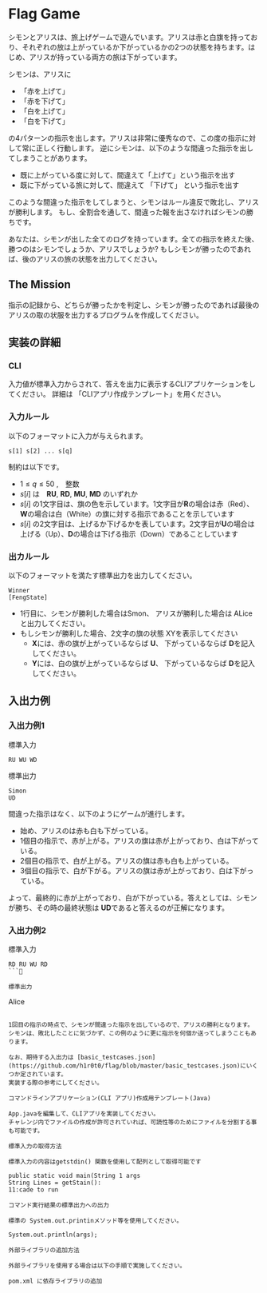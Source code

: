 # Flag Game

シモンとアリスは、旅上げゲームで遊んでいます。アリスは赤と白旗を持っており、それぞれの放は上がっているか下がっているかの2つの状態を持ちます。はじめ、アリスが持っている両方の旅は下がっています。

シモンは、アリスに
* 「赤を上げて」
* 「赤を下げて」
* 「白を上げて」
* 「白を下げて」

の4パターンの指示を出します。アリスは非常に優秀なので、この度の指示に対して常に正しく行動します。
逆にシモンは、以下のような間違った指示を出してしまうことがあります。
* 既に上がっている度に対して、間違えて「上げて」という指示を出す
* 既に下がっている旅に対して、間違えて 「下げて」 という指示を出す


このような間違った指示をしてしまうと、シモンはルール違反で敗北し、アリスが勝利します。
もし、全割合を通して、間違った報を出さなければシモンの勝ちです。

あなたは、シモンが出した全てのログを持っています。全ての指示を終えた後、勝つのはシモンでしょうか、アリスでしょうか?
もしシモンが勝ったのであれば、後のアリスの旅の状態を出力してください。



## The Mission  

指示の記録から、どちらが勝ったかを判定し、シモンが勝ったのであれば最後のアリスの取の状服を出力するプログラムを作成してください。


## 実装の詳細

### CLI 

入力値が標準入力からされて、答えを出力に表示するCLIアプリケーションをしてください。
詳細は 「CLIアプリ作成テンプレート」を用ください。


### 入力ルール

以下のフォーマットに入力が与えられます。

```  
s[1] s[2] ... s[q]
```

制約は以下です。

* $1\leq q\leq 50$ ,　整数
* $s[i]$ は　**RU**, **RD**, **MU**, **MD** のいずれか
 * $s[i]$ の1文字目は、旗の色を示しています。1文字目が**R**の場合は赤（Red）、**W**の場合は白（White）の旗に対する指示であることを示しています
 * $s[i]$ の2文字目は、上げるか下げるかを表しています。2文字目が**U**の場合は上げる（Up）、**D**の場合は下げる指示（Down）であることしています



### 出カルール
以下のフォーマットを満たす標準出力を出力してください。

```
Winner
[FengState]
```

* 1行目に、シモンが勝利した場合はSmon、 アリスが勝利した場合は ALice と出力してください。
* もしシモンが勝利した場合、2文字の旗の状態 XYを表示してください
    * **X**には、赤の旗が上がっているならば **U**、 下がっているならば **D**を記入してください。
    * **Y**には、白の旗が上がっているならば **U**、 下がっているならば **D**を記入してください。

## 入出力例

### 入出力例1

標準入力

```
RU WU WD
```

標準出力

```
Simon
UD
```

間違った指示はなく、以下のようにゲームが進行します。

* 始め、アリスのは赤も白も下がっている。
* 1個目の指示で、赤が上がる。アリスの旗は赤が上がっており、白は下がっている。
* 2個目の指示で、白が上がる。アリスの旗は赤も白も上がっている。
* 3個目の指示で、白が下がる。アリスの旗は赤が上がっており、白は下がっている。

よって、最終的に赤が上がっており、白が下がっている。答えとしては、シモンが勝ち、その時の最終状態は **UD**であると答えるのが正解になります。

### 入出力例2

標準入力

```
RD RU WU RD
```

標準出力

```
Alice
```

1回目の指示の時点で、シモンが間違った指示を出しているので、アリスの勝利となります。 
シモンは、敗北したことに気づかず、この例のように更に指示を何個か送ってしまうこともあります。

なお、期待する入出力は [basic_testcases.json](https://github.com/h1r0t0/flag/blob/master/basic_testcases.json)にいくつか定されています。
実装する際の参考にしてください。

コマンドラインアプリケーション(CLI アプリ)作成用テンプレート(Java)

App.javaを編集して、CLIアプリを実装してください。
チャレンジ内でファイルの作成が許可されていれば、可読性等のためにファイルを分割する事も可能です。

標準入力の取得方法

標準入力の内容はgetstdin() 関数を使用して配列として取得可能です

public static void main(String 1 args
String Lines = getStain():
11:cade to run

コマンド実行結果の標準出力への出力

標準の System.out.printinメソッド等を使用してください。

System.out.println(args);

外部ライブラリの追加方法

外部ライブラリを使用する場合は以下の手順で実施してください。

pom.xml に依存ライブラリの追加

